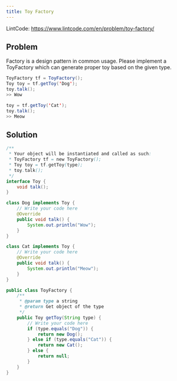 ```yaml
---
title: Toy Factory 
---
```



LintCode: https://www.lintcode.com/en/problem/toy-factory/

Problem
-------

Factory is a design pattern in common usage. Please implement a ToyFactory which can generate proper toy based on the given type.

```java
ToyFactory tf = ToyFactory();
Toy toy = tf.getToy('Dog');
toy.talk(); 
>> Wow

toy = tf.getToy('Cat');
toy.talk();
>> Meow
```

Solution
--------

```java
/**
 * Your object will be instantiated and called as such:
 * ToyFactory tf = new ToyFactory();
 * Toy toy = tf.getToy(type);
 * toy.talk();
 */
interface Toy {
    void talk();
}

class Dog implements Toy {
    // Write your code here
    @Override
    public void talk() {
        System.out.println("Wow");
    }
}

class Cat implements Toy {
    // Write your code here
    @Override
    public void talk() {
        System.out.println("Meow");
    }
}

public class ToyFactory {
    /**
     * @param type a string
     * @return Get object of the type
     */
    public Toy getToy(String type) {
        // Write your code here
        if (type.equals("Dog")) {
            return new Dog();
        } else if (type.equals("Cat")) {
            return new Cat();
        } else {
            return null;
        }
    }
}
```